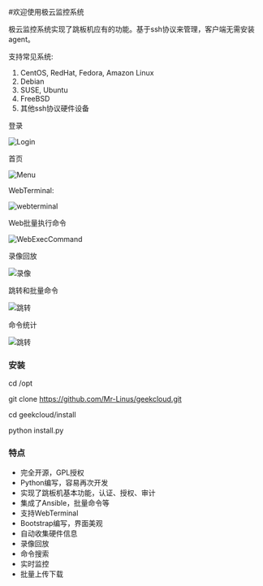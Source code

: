 
#欢迎使用极云监控系统

极云监控系统实现了跳板机应有的功能。基于ssh协议来管理，客户端无需安装agent。

支持常见系统:

 1. CentOS, RedHat, Fedora, Amazon Linux
 2. Debian
 3. SUSE, Ubuntu
 4. FreeBSD
 5. 其他ssh协议硬件设备

登录

![Login](https://github.com/StarWars-Team/geekcloud/blob/master/login.png)

首页
 
![Menu](https://github.com/StarWars-Team/geekcloud/blob/master/menu.jpg)

WebTerminal:

![webterminal](https://github.com/ibuler/static/raw/master/jumpserver3/webTerminal.gif)

Web批量执行命令

![WebExecCommand](https://github.com/ibuler/static/raw/master/jumpserver3/webExec.gif)

录像回放

![录像](https://github.com/ibuler/static/raw/master/jumpserver3/record.gif)

跳转和批量命令

![跳转](https://github.com/ibuler/static/raw/master/jumpserver3/connect.gif)

命令统计

![跳转](https://github.com/ibuler/static/raw/master/jumpserver3/command.jpg)


### 安装

cd /opt

git clone https://github.com/Mr-Linus/geekcloud.git

cd geekcloud/install

python install.py

### 特点

* 完全开源，GPL授权
* Python编写，容易再次开发
* 实现了跳板机基本功能，认证、授权、审计
* 集成了Ansible，批量命令等
* 支持WebTerminal
* Bootstrap编写，界面美观
* 自动收集硬件信息
* 录像回放
* 命令搜索
* 实时监控
* 批量上传下载




